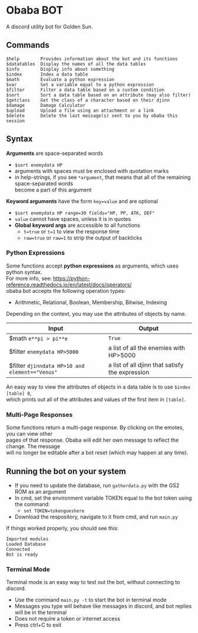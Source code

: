 # Obaba BOT
A discord utility bot for Golden Sun.

## Commands
```
$help        Provides information about the bot and its functions
$datatables  Display the names of all the data tables
$info        Display info about something
$index       Index a data table
$math        Evaluate a python expression
$var         Set a variable equal to a python expression
$filter      Filter a data table based on a custom condition
$sort        Sort a data table based on an attribute (may also filter)
$getclass    Get the class of a character based on their djinn
$damage      Damage Calculator
$upload      Upload a file using an attachment or a link
$delete      Delete the last message(s) sent to you by obaba this session
```
## Syntax
**Arguments** are space-separated words
 - `$sort enemydata HP`
 - arguments with spaces must be enclosed with quotation marks
 - in help-strings, if you see `*argument`, that means that all of the remaining space-separated words  
   become a part of this argument
 
**Keyword arguments** have the form `key=value` and are optional
 - `$sort enemydata HP range=30 fields="HP, PP, ATK, DEF"`
 - `value` cannot have spaces, unless it is in quotes
 - **Global keyword args** are accessible to all functions
    - `t=true` or `t=1` to view the response time
    - `raw=true` or `raw=1` to strip the output of backticks

### Python Expressions
Some functions accept **python expressions** as arguments, which uses python syntax.  
For more info, see: https://python-reference.readthedocs.io/en/latest/docs/operators/  
obaba bot accepts the following operation types:  
 - Arithmetic, Relational, Boolean, Membership, Bitwise, Indexing  

Depending on the context, you may use the attributes of objects by name.  

| Input | Output |
|---|---|
|$math `e**pi > pi**e` | `True`|
|$filter `enemydata HP>5000`|  a list of all the enemies with HP>5000 |
|$filter `djinndata HP>10 and element=="Venus"` | a list of all djinn that satisfy the expression |
 
An easy way to view the attributes of objects in a data table is to use `$index [table] 0`,  
which prints out all of the attributes and values of the first item in `[table]`.

### Multi-Page Responses
Some functions return a multi-page response.  By clicking on the emotes, you can view other  
pages of that response.  Obaba will edit her own message to reflect the change.  The message  
will no longer be editable after a bot reset (which may happen at any time).

## Running the bot on your system
 - If you need to update the database, run `gatherdata.py` with the GS2 ROM as an argument
 - In cmd, set the environment variable TOKEN equal to the bot token using the command:
   - `set TOKEN=tokengoeshere`
 - Download the respository, navigate to it from cmd, and run `main.py`
 
If things worked properly, you should see this:
```
Imported modules
Loaded Database
Connected
Bot is ready
```
### Terminal Mode
Terminal mode is an easy way to test out the bot, without connecting to discord.
 - Use the command `main.py -t` to start the bot in terminal mode
 - Messages you type will behave like messages in discord, and bot replies will be in the terminal
 - Does not require a token or internet access
 - Press ctrl+C to exit
